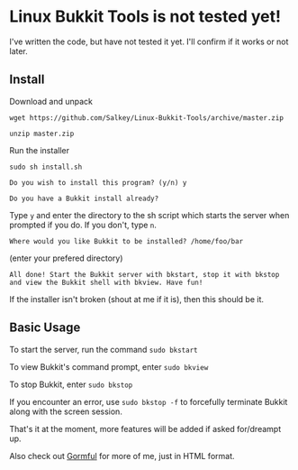 Linux Bukkit Tools is not tested yet!
=====================================
I've written the code, but have not tested it yet. I'll confirm if it works or not later.

Install
----------
Download and unpack

`wget https://github.com/Salkey/Linux-Bukkit-Tools/archive/master.zip`

`unzip master.zip`

Run the installer

`sudo sh install.sh`

`Do you wish to install this program? (y/n) y`

`Do you have a Bukkit install already? `

Type `y` and enter the directory to the sh script which starts the server when prompted if you do. If you don't, type `n`.

`Where would you like Bukkit to be installed? /home/foo/bar`

(enter your prefered directory)

`All done! Start the Bukkit server with bkstart, stop it with bkstop and view the Bukkit shell with bkview. Have fun!`

If the installer isn't broken (shout at me if it is), then this should be it.

Basic Usage
-----------
To start the server, run the command `sudo bkstart`

To view Bukkit's command prompt, enter `sudo bkview`

To stop Bukkit, enter `sudo bkstop`

If you encounter an error, use `sudo bkstop -f` to forcefully terminate Bukkit along with the screen session.

That's it at the moment, more features will be added if asked for/dreampt up.

Also check out [Gormful](http://www.gormful.net/ "Gormful") for more of me, just in HTML format.